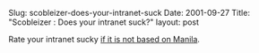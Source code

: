Slug: scobleizer-does-your-intranet-suck
Date: 2001-09-27
Title: "Scobleizer : Does your intranet suck?"
layout: post

Rate your intranet sucky <a href="http://scobleizer.manilasites.com/2001/09/27">if it is not based on Manila</a>.<p></p>
